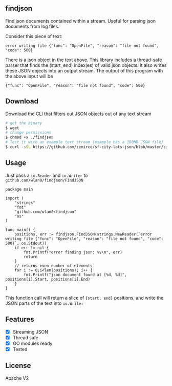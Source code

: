 findjson
---------

Find json documents contained within a stream. Useful for parsing json documents from log files.

Consider this piece of text:

`error writing file {"func": "OpenFile", "reason": "file not found", "code": 500}`

There is a json object in the text above. This library includes a thread-safe parser that finds the (start, end) index(es) of valid json objects. It also writes these JSON objects into an output stream. The output of this program with the above input will be

`{"func": "OpenFile", "reason": "file not found", "code": 500}`

Download
---------

Download the CLI that filters out JSON objects out of any text stream

```bash
# get the binary
$ wget 
# change permissions
$ chmod +x ./findjson
# Test it with an example text stream (example has a 180MB JSON file)
$ curl -sSL https://github.com/zemirco/sf-city-lots-json/blob/master/citylots.json?raw=true | ./findjson
```


Usage
--------

Just pass a `io.Reader` and `io.Writer` to `github.com/wlan0/findjson/FindJSON`

```golang
package main

import (
	"strings"
	"fmt"
	"github.com/wlan0/findjson"
	"os"
)

func main() {
	positions, err := findjson.FindJSON(strings.NewReader(`error writing file {"func": "OpenFile", "reason": "file not found", "code": 500}`, os.Stdout))
	if err != nil {
		fmt.Printf("error finding json: %v\n", err)
		return	
	}
	// returns even number of elements
	for i := 0;i<len(positions); i++ {
		fmt.Printf("json document found at [%d, %d]", positions[i].Start, positions[i].End)
	}
}
```
This function call will return a slice of `{start, end}` positions, and write the JSON parts of the text into `io.Writer`

Features
---------

 - [x] Streaming JSON
 - [x] Thread safe
 - [x] GO modules ready
 - [x] Tested

License
---------

Apache V2
